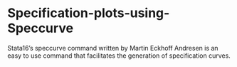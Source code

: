 # Specification-plots-using-Speccurve
Stata16’s speccurve command written by Martin Eckhoff Andresen is an easy to use command that facilitates the generation of specification curves. 
